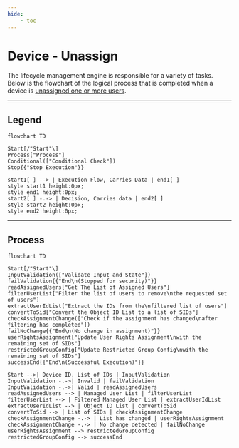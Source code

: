 ```yaml
---
hide:
    - toc
---
```

# Device - Unassign

The lifecycle management engine is responsible for a variety of tasks. Below is the flowchart of the logical process that is completed when a device is [unassigned one or more users](../../Usage-Guide/Device/3-Unassign.md).

---

## Legend

``` mermaid
flowchart TD

Start[/"Start"\]
Process["Process"]
Conditional(["Conditional Check"])
Stop{{"Stop Execution"}}

start1[ ] --> | Execution Flow, Carries Data | end1[ ]
style start1 height:0px;
style end1 height:0px;
start2[ ] -.-> | Decision, Carries data | end2[ ]
style start2 height:0px;
style end2 height:0px;
```

---

## Process

``` mermaid
flowchart TD

Start[/"Start"\]
InputValidation(["Validate Input and State"])
failValidation{{"End\n(Stopped for security)"}}
readAssignedUsers["Get The List of Assigned Users"]
filterUserList["Filter the list of users to remove\nthe requested set of users"]
extractUserIdList["Extract the IDs from the\nfiltered list of users"]
convertToSid["Convert the Object ID List to a list of SIDs"]
checkAssignmentChange(["Check if the assignment has changed\nafter filtering has completed"])
failNoChange{{"End\n(No change in assignment)"}}
userRightsAssignment["Update User Rights Assignment\nwith the remaining set of SIDs"]
restrictedGroupConfig["Update Restricted Group Config\nwith the remaining set of SIDs"]
successEnd{{"End\n(Successful Execution)"}}

Start -->| Device ID, List of IDs | InputValidation
InputValidation -.->| Invalid | failValidation
InputValidation -.->| Valid | readAssignedUsers
readAssignedUsers --> | Managed User List | filterUserList
filterUserList --> | Filtered Managed User List | extractUserIdList
extractUserIdList --> | Object ID List | convertToSid
convertToSid --> | List of SIDs | checkAssignmentChange
checkAssignmentChange -.-> | List has changed | userRightsAssignment
checkAssignmentChange -.-> | No change detected | failNoChange
userRightsAssignment --> restrictedGroupConfig
restrictedGroupConfig --> successEnd
```
